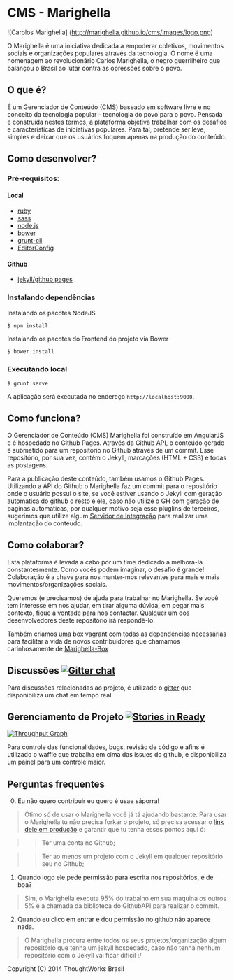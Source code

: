 # CMS - Marighella


![Carolos Marighella]
(http://marighella.github.io/cms/images/logo.png)

O Marighella é uma iniciativa dedicada a empoderar coletivos, movimentos sociais e organizações populares através da tecnologia. O nome é uma homenagem ao revolucionário Carlos Marighella, o negro guerrilheiro que balançou o Brasil ao lutar contra as opressões sobre o povo.


## O que é?

É um Gerenciador de Conteúdo (CMS) baseado em software livre e no conceito da tecnologia popular - tecnologia do povo para o povo. Pensada e construída nestes termos, a plataforma objetiva trabalhar com os desafios e características de iniciativas populares. Para tal, pretende ser leve, simples e deixar que os usuários foquem apenas na produção do conteúdo.


## Como desenvolver?


### Pré-requisitos:

#### Local

* [ruby](https://www.ruby-lang.org/en/installation/)
* [sass](http://sass-lang.com/install)
* [node.js](https://github.com/joyent/node/wiki/Installing-Node.js-via-package-manager)
* [bower](http://bower.io/#install-bower)
* [grunt-cli](http://gruntjs.com/getting-started)
* [EditorConfig](http://editorconfig.org/#overview)

#### Github

* [jekyll/github pages](http://jekyllrb.com/)


### Instalando dependências


Instalando os pacotes NodeJS

``
$ npm install
``

Instalando os pacotes do Frontend do projeto via Bower

``
$ bower install
``


### Executando local
``
$ grunt serve
``

A aplicação será executada no endereço `http://localhost:9000`.


## Como funciona?

O Gerenciador de Conteúdo (CMS) Marighella foi construído em AngularJS e é hospedado no Github Pages. Através da Github API, o conteúdo gerado é submetido para um repositório no Github através de um commit. Esse repositório, por sua vez, contém o Jekyll, marcações (HTML + CSS) e todas as postagens.

Para a publicação deste conteúdo, também usamos o Github Pages. Utilizando a API do Github o Marighella faz um commit para o repositório onde o usuário possui o site, se você estiver usando o Jekyll com geração automatica do github o resto é ele, caso não utilize o GH com geração de páginas automaticas, por qualquer motivo seja esse pluglins de terceiros, sugerimos que utilize algum [Servidor de Integração](snap-ci.com) para realizar uma implantação do conteudo.


## Como colaborar?

Esta plataforma é levada a cabo por um time dedicado a melhorá-la constantesmente. Como vocês podem imaginar, o desafio é grande! Colaboração é a chave para nos manter-mos relevantes para mais e mais movimentos/organizações sociais.

Queremos (e precisamos) de ajuda para trabalhar no Marighella. Se você tem interesse em nos ajudar, em tirar alguma dúvida, em pegar mais contexto, fique a vontade para nos contactar. Qualquer um dos desenvolvedores deste repositório irá respondê-lo. 

Também criamos uma box vagrant com todas as dependências necessárias para facilitar a vida de novos contribuidores que chamamos carinhosamente de [Marighella-Box](https://github.com/marighella/marighella-box)


## Discussões [![Gitter chat](https://badges.gitter.im/marighella/cms.png)](https://gitter.im/marighella/cms)

Para discussões relacionadas ao projeto, é utilizado o [gitter](https://gitter.im) que disponibiliza
um chat em tempo real.


## Gerenciamento de Projeto [![Stories in Ready](https://badge.waffle.io/marighella/cms.png?label=ready&title=Ready)](https://waffle.io/marighella/cms)

[![Throughput Graph](https://graphs.waffle.io/marighella/cms/throughput.svg)](https://waffle.io/marighella/cms/metrics)

Para controle das funcionalidades, bugs, revisão de código e afins é utilizado o waffle que trabalha em cima das issues do github, e disponibiliza um painel para um controle maior.


## Perguntas frequentes

0. Eu não quero contribuir eu quero é usae sáporra!
> Ótimo só de usar o Marighella você já tá ajudando bastante. Para usar o Marighella tu não precisa forkar o projeto, só precisa acessar o [link dele em produção](marighella.github.io/cms) e garantir que tu tenha esses pontos aqui ó:

>> Ter uma conta no Github;

>> Ter ao menos um projeto com o Jekyll em qualquer repositório seu no Github;

1. Quando logo ele pede permissão para escrita nos repositórios, é de boa?
> Sim, o Marighella executa 95% do trabalho em sua maquina os outros 5% é a chamada da biblioteca do GithubAPI para realizar o commit.

2. Quando eu clico em entrar e dou permissão no github não aparece nada.
> O Marighella procura entre todos os seus projetos/organização algum repositório que tenha um jekyll hospedado, caso não tenha nenhum repositório com o Jekyll vai ficar dificil :/



Copyright (C) 2014  ThoughtWorks Brasil
